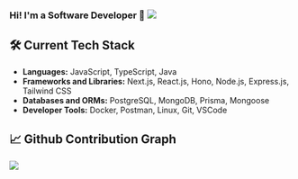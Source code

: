 ### Hi! I'm a Software Developer 👋 ![](https://komarev.com/ghpvc/?username=rathoretaruncodes&color=61dafb)

## 🛠️ Current Tech Stack

- **Languages:** JavaScript, TypeScript, Java
- **Frameworks and Libraries:** Next.js, React.js, Hono, Node.js, Express.js, Tailwind CSS
- **Databases and ORMs:** PostgreSQL, MongoDB, Prisma, Mongoose
- **Developer Tools:** Docker, Postman, Linux, Git, VSCode

## 📈 Github Contribution Graph

![](https://github-readme-activity-graph.vercel.app/graph?username=rathoretaruncodes&theme=react)